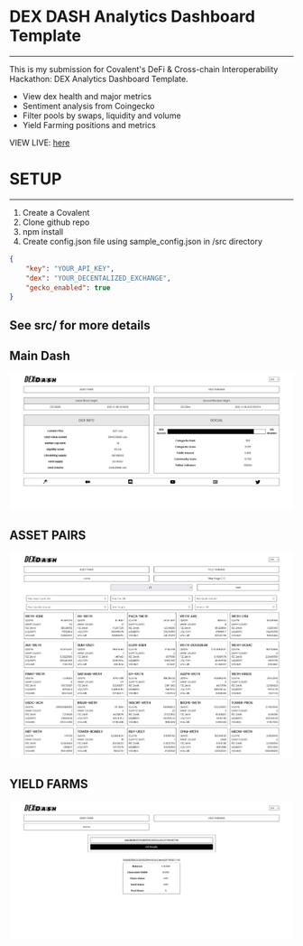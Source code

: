 # DEX DASH Analytics Dashboard Template
-------------------------------------

This is my submission for Covalent's DeFi & Cross-chain Interoperability Hackathon: DEX Analytics Dashboard Template.

- View dex health and major metrics
- Sentiment analysis from Coingecko
- Filter pools by swaps, liquidity and volume
- Yield Farming positions and metrics

VIEW LIVE: [here](https://agitated-wescoff-28270c.netlify.app/)

# SETUP
------

1. Create a Covalent
2. Clone github repo
3. npm install
4. Create config.json file using sample_config.json in /src directory
```json
{
    "key": "YOUR_API_KEY",
    "dex": "YOUR_DECENTALIZED_EXCHANGE",
    "gecko_enabled": true
}
```

## See src/ for more details

## Main Dash
![alt text](https://github.com/DTIV/DexDash/blob/d6d0df0eac11ea9b91545cb0624959f58a34b0f0/img/img1.png)

## ASSET PAIRS
![alt text](https://github.com/DTIV/DexDash/blob/067470b8b5ed12a4f07f0f2adb9270176b83f43c/img/img2.png)

## YIELD FARMS
![alt text](https://github.com/DTIV/DexDash/blob/067470b8b5ed12a4f07f0f2adb9270176b83f43c/img/img3.png)